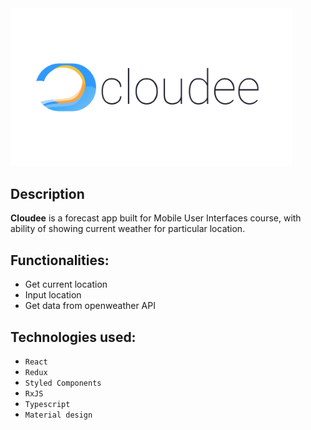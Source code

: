<img  src="https://github.com/luksari/weather-app/blob/master/ui_project/logo.svg" width="450" title="Logo Cloudee">

## Description
**Cloudee** is a forecast app built for Mobile User Interfaces course, with ability of showing current weather for particular location.

## Functionalities:
- Get current location
- Input location
- Get data from openweather API

## Technologies used:
- `React`
- `Redux`
- `Styled Components`
- `RxJS`
- `Typescript`
- `Material design`


